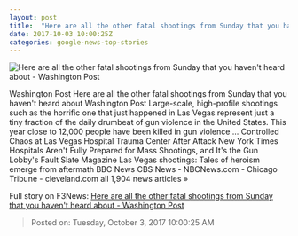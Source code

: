 ```yaml
---
layout: post
title:  "Here are all the other fatal shootings from Sunday that you haven't heard about - Washington Post"
date: 2017-10-03 10:00:25Z
categories: google-news-top-stories
---
```


![Here are all the other fatal shootings from Sunday that you haven't heard about - Washington Post](https://img.washingtonpost.com/rf/image_1484w/2010-2019/WashingtonPost/2017/09/21/Local/Images/Gun_Law-Registration-00f45.JPG?t=20170517)

Washington Post Here are all the other fatal shootings from Sunday that you haven't heard about Washington Post Large-scale, high-profile shootings such as the horrific one that just happened in Las Vegas represent just a tiny fraction of the daily drumbeat of gun violence in the United States. This year close to 12,000 people have been killed in gun violence ... Controlled Chaos at Las Vegas Hospital Trauma Center After Attack New York Times Hospitals Aren't Fully Prepared for Mass Shootings, and It's the Gun Lobby's Fault Slate Magazine Las Vegas shootings: Tales of heroism emerge from aftermath BBC News CBS News - NBCNews.com - Chicago Tribune - cleveland.com all 1,904 news articles »


Full story on F3News: [Here are all the other fatal shootings from Sunday that you haven't heard about - Washington Post](http://www.f3nws.com/n/4r33JG)

> Posted on: Tuesday, October 3, 2017 10:00:25 AM
